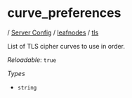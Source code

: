 # curve_preferences

/ [Server Config](/ref/config/index.md) / [leafnodes](/ref/config/leafnodes/index.md) / [tls](/ref/config/leafnodes/tls/index.md) 

List of TLS cipher curves to use in order.

*Reloadable*: `true`

*Types*

- `string`


